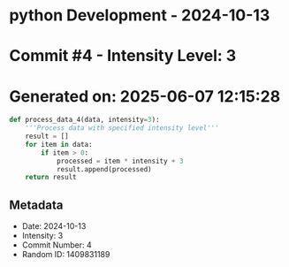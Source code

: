 ﻿# python Development - 2024-10-13
# Commit #4 - Intensity Level: 3
# Generated on: 2025-06-07 12:15:28
```python
def process_data_4(data, intensity=3):
    '''Process data with specified intensity level'''
    result = []
    for item in data:
        if item > 0:
            processed = item * intensity + 3
            result.append(processed)
    return result
```
## Metadata
- Date: 2024-10-13
- Intensity: 3
- Commit Number: 4
- Random ID: 1409831189

